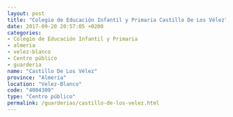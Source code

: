 ```yaml
---
layout: post
title: "Colegio de Educación Infantil y Primaria Castillo De Los Vélez"
date: 2017-09-20 20:57:05 +0200
categories:
- Colegio de Educación Infantil y Primaria
- almeria
- velez-blanco
- Centro público
- guarderia
name: "Castillo De Los Vélez"
province: "Almería"
location: "Velez-Blanco"
code: "4004309"
type: "Centro público"
permalink: /guarderias/castillo-de-los-velez.html
---
```

